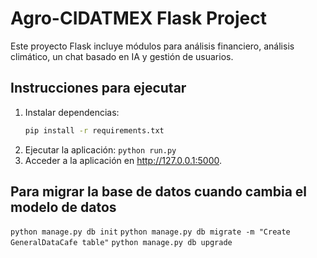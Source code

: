 # Agro-CIDATMEX Flask Project

Este proyecto Flask incluye módulos para análisis financiero, análisis climático, un chat basado en IA y gestión de usuarios.

## Instrucciones para ejecutar

1. Instalar dependencias:
   ```bash
   pip install -r requirements.txt

2. Ejecutar la aplicación:
``` python run.py ```
3. Acceder a la aplicación en http://127.0.0.1:5000.



## Para migrar la base de datos cuando cambia el modelo de datos
```python manage.py db init```
```python manage.py db migrate -m "Create GeneralDataCafe table"```
```python manage.py db upgrade```

